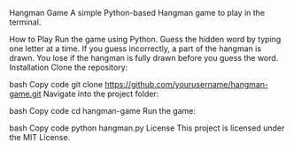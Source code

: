 Hangman Game
A simple Python-based Hangman game to play in the terminal.

How to Play
Run the game using Python.
Guess the hidden word by typing one letter at a time.
If you guess incorrectly, a part of the hangman is drawn.
You lose if the hangman is fully drawn before you guess the word.
Installation
Clone the repository:

bash
Copy code
git clone https://github.com/yourusername/hangman-game.git
Navigate into the project folder:

bash
Copy code
cd hangman-game
Run the game:

bash
Copy code
python hangman.py
License
This project is licensed under the MIT License.

